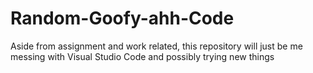 # Random-Goofy-ahh-Code
Aside from assignment and work related, this repository will just be me messing with Visual Studio Code and possibly trying new things
